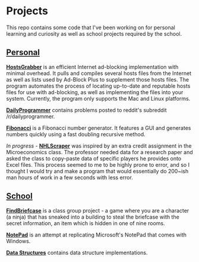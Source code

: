 Projects
========

This repo contains some code that I've been working on for personal learning and curiosity as well as school projects
required by the school.

<a href="https://github.com/victorkwak/Projects/tree/master/Personal">Personal</a>
----------------------------------------------------------------------------------
**<a href="https://github.com/victorkwak/HostsGrabber">HostsGrabber**</a>
is an efficient Internet ad-blocking implementation with minimal overhead. It pulls and compiles several hosts files
from the Internet as well as lists used by Ad-Block Plus to supplement those hosts files. The program automates the
process of locating up-to-date and reputable hosts files for use with ad-blocking, as well as implementing the files
into your system.
Currently, the program only supports the Mac and Linux platforms.

**<a href="https://github.com/victorkwak/Projects/tree/master/Personal/DailyProgrammer">DailyProgrammer</a>**
contains problems posted to reddit's subreddit /r/dailyprogrammer.

**<a href="https://github.com/victorkwak/Projects/tree/master/Personal/Fibonacci/src">Fibonacci</a>** is a Fibonacci
number generator. It features a GUI and generates numbers quickly using a fast doubling recursive method.

*In progress* - **<a href="https://github.com/victorkwak/Projects/tree/master/Personal/NHLScraper/src">NHLScraper</a>**
was inspired by an extra credit assignment in the Microeconomics class. The professor needed data for a research paper
and asked the class to copy-paste data of specific players he provides onto Excel files. This process seemed to me to
be highly prone to error, and so I thought I would try and make a program that would essentially do 200~ish man hours
of work in a few seconds with less error.

<a href="https://github.com/victorkwak/Projects/tree/master/School">School</ka>
------------------------------------------------------------------------------

**<a href="https://github.com/victorkwak/Projects/tree/master/School/FindBriefcase/src">FindBriefcase</a>** is a class
group project - a game where you are a character (a ninja) that has sneaked into a building to steal the briefcase with
the secret information, an item which is hidden in one of nine rooms.

**<a href="https://github.com/victorkwak/Projects/tree/master/School/NotePad/src">NotePad</a>** is an attempt at
replicating Microsoft's NotePad that comes with Windows.

**<a href="https://github.com/victorkwak/Projects/tree/master/School/Data%20Structures">Data Structures</a>**
contains data structure implementations.
